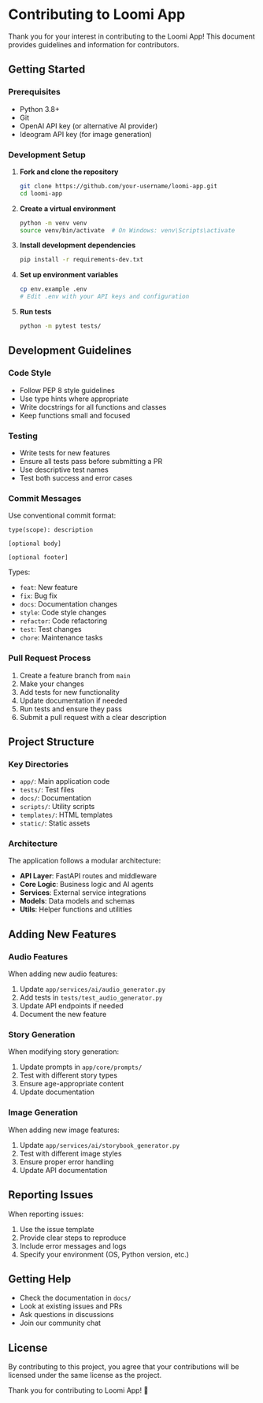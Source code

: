 # Contributing to Loomi App

Thank you for your interest in contributing to the Loomi App! This document provides guidelines and information for contributors.

## Getting Started

### Prerequisites

- Python 3.8+
- Git
- OpenAI API key (or alternative AI provider)
- Ideogram API key (for image generation)

### Development Setup

1. **Fork and clone the repository**
   ```bash
   git clone https://github.com/your-username/loomi-app.git
   cd loomi-app
   ```

2. **Create a virtual environment**
   ```bash
   python -m venv venv
   source venv/bin/activate  # On Windows: venv\Scripts\activate
   ```

3. **Install development dependencies**
   ```bash
   pip install -r requirements-dev.txt
   ```

4. **Set up environment variables**
   ```bash
   cp env.example .env
   # Edit .env with your API keys and configuration
   ```

5. **Run tests**
   ```bash
   python -m pytest tests/
   ```

## Development Guidelines

### Code Style

- Follow PEP 8 style guidelines
- Use type hints where appropriate
- Write docstrings for all functions and classes
- Keep functions small and focused

### Testing

- Write tests for new features
- Ensure all tests pass before submitting a PR
- Use descriptive test names
- Test both success and error cases

### Commit Messages

Use conventional commit format:
```
type(scope): description

[optional body]

[optional footer]
```

Types:
- `feat`: New feature
- `fix`: Bug fix
- `docs`: Documentation changes
- `style`: Code style changes
- `refactor`: Code refactoring
- `test`: Test changes
- `chore`: Maintenance tasks

### Pull Request Process

1. Create a feature branch from `main`
2. Make your changes
3. Add tests for new functionality
4. Update documentation if needed
5. Run tests and ensure they pass
6. Submit a pull request with a clear description

## Project Structure

### Key Directories

- `app/`: Main application code
- `tests/`: Test files
- `docs/`: Documentation
- `scripts/`: Utility scripts
- `templates/`: HTML templates
- `static/`: Static assets

### Architecture

The application follows a modular architecture:

- **API Layer**: FastAPI routes and middleware
- **Core Logic**: Business logic and AI agents
- **Services**: External service integrations
- **Models**: Data models and schemas
- **Utils**: Helper functions and utilities

## Adding New Features

### Audio Features

When adding new audio features:

1. Update `app/services/ai/audio_generator.py`
2. Add tests in `tests/test_audio_generator.py`
3. Update API endpoints if needed
4. Document the new feature

### Story Generation

When modifying story generation:

1. Update prompts in `app/core/prompts/`
2. Test with different story types
3. Ensure age-appropriate content
4. Update documentation

### Image Generation

When adding new image features:

1. Update `app/services/ai/storybook_generator.py`
2. Test with different image styles
3. Ensure proper error handling
4. Update API documentation

## Reporting Issues

When reporting issues:

1. Use the issue template
2. Provide clear steps to reproduce
3. Include error messages and logs
4. Specify your environment (OS, Python version, etc.)

## Getting Help

- Check the documentation in `docs/`
- Look at existing issues and PRs
- Ask questions in discussions
- Join our community chat

## License

By contributing to this project, you agree that your contributions will be licensed under the same license as the project.

Thank you for contributing to Loomi App! 🚀 